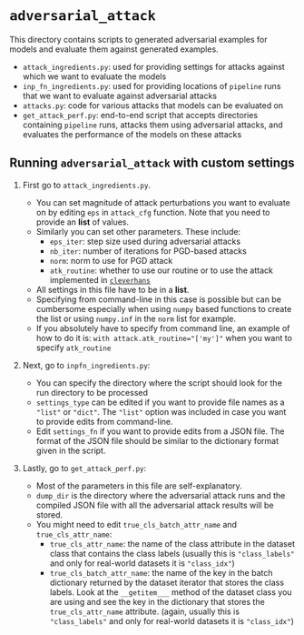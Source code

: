 # `adversarial_attack`

This directory contains scripts to generated adversarial examples for models and evaluate them against generated examples.

- `attack_ingredients.py`: used for providing settings for attacks against which we want to evaluate the models
- `inp_fn_ingredients.py`: used for providing locations of `pipeline` runs that we want to evaluate against adversarial attacks
- `attacks.py`: code for various attacks that models can be evaluated on
- `get_attack_perf.py`: end-to-end script that accepts directories containing `pipeline` runs, attacks them using adversarial attacks, and evaluates the performance of the models on these attacks


## Running `adversarial_attack` with custom settings

1. First go to `attack_ingredients.py`. 
    - You can set magnitude of attack perturbations you want to evaluate on by editing `eps` in `attack_cfg` function. Note that you need to provide an **list** of values.
    - Similarly you can set other parameters. These include:
        - `eps_iter`: step size used during adversarial attacks
        - `nb_iter`: number of iterations for PGD-based attacks
        - `norm`: norm to use for PGD attack
        - `atk_routine`: whether to use our routine or to use the attack implemented in [`cleverhans`](https://github.com/cleverhans-lab/cleverhans)
    - All settings in this file have to be in a **list**. 
    - Specifying from command-line in this case is possible but can be cumbersome especially when using `numpy` based functions to create the list or using `numpy.inf` in the `norm` list for example.
    - If you absolutely have to specify from command line, an example of how to do it is: `with attack.atk_routine="['my']"` when you want to specify `atk_routine`

2. Next, go to `inpfn_ingredients.py`:
    - You can specify the directory where the script should look for the run directory to be processed
    - `settings_type` can be edited if you want to provide file names as a `"list"` or `"dict"`. The `"list"` option was included in case you want to provide edits from command-line.
    - Edit `settings_fn` if you want to provide edits from a JSON file. The format of the JSON file should be similar to the dictionary format given in the script.

3. Lastly, go to `get_attack_perf.py`:
    - Most of the parameters in this file are self-explanatory.
    - `dump_dir` is the directory where the adversarial attack runs and the compiled JSON file with all the adversarial attack results will be stored.
    - You might need to edit `true_cls_batch_attr_name` and `true_cls_attr_name`:
        - `true_cls_attr_name`: the name of the class attribute in the dataset class that contains the class labels (usually this is `"class_labels"` and only for real-world datasets it is `"class_idx"`)
        - `true_cls_batch_attr_name`: the name of the key in the batch dictionary returned by the dataset iterator that stores the class labels. Look at the `__getitem___` method of the dataset class you are using and see the key in the dictionary that stores the `true_cls_attr_name` attribute. (again, usually this is `"class_labels"` and only for real-world datasets it is `"class_idx"`)
